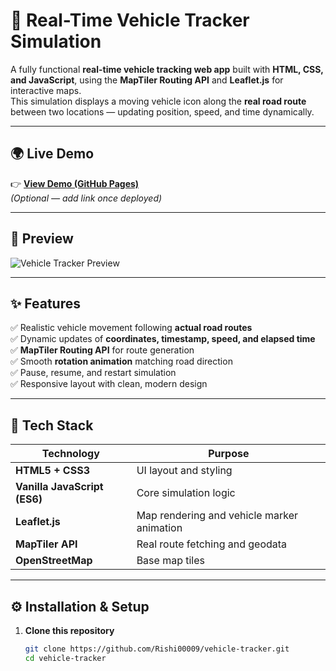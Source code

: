 # 🚗 Real-Time Vehicle Tracker Simulation

A fully functional **real-time vehicle tracking web app** built with **HTML, CSS, and JavaScript**, using the **MapTiler Routing API** and **Leaflet.js** for interactive maps.  
This simulation displays a moving vehicle icon along the **real road route** between two locations — updating position, speed, and time dynamically.

---

## 🌍 Live Demo  
👉 **[View Demo (GitHub Pages)](https://your-demo-link.com)**  
*(Optional — add link once deployed)*

---

## 📸 Preview
![Vehicle Tracker Preview](https://cdn-icons-png.flaticon.com/512/2972/2972185.png)

---

## ✨ Features

✅ Realistic vehicle movement following **actual road routes**  
✅ Dynamic updates of **coordinates, timestamp, speed, and elapsed time**  
✅ **MapTiler Routing API** for route generation  
✅ Smooth **rotation animation** matching road direction  
✅ Pause, resume, and restart simulation  
✅ Responsive layout with clean, modern design  

---

## 🧰 Tech Stack

| Technology | Purpose |
|-------------|----------|
| **HTML5 + CSS3** | UI layout and styling |
| **Vanilla JavaScript (ES6)** | Core simulation logic |
| **Leaflet.js** | Map rendering and vehicle marker animation |
| **MapTiler API** | Real route fetching and geodata |
| **OpenStreetMap** | Base map tiles |

---

## ⚙️ Installation & Setup

1. **Clone this repository**
   ```bash
   git clone https://github.com/Rishi00009/vehicle-tracker.git
   cd vehicle-tracker
